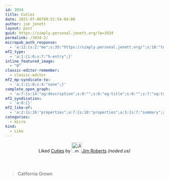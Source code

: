 ```yaml
---
id: 3934
title: Cuties
date: 2021-07-06T09:51:54-04:00
author: joe jenett
layout: post
guid: https://simply.personal.jenett.org/?p=3934
permalink: /3934-2/
micropub_auth_response:
  - 'a:12:{s:2:"me";s:35:"https://simply.personal.jenett.org/";s:10:"token_type";s:6:"Bearer";s:4:"uuid";s:36:"1616ae3d-7caf-4764-a335-f6ff25801d22";s:5:"scope";s:20:"create delete update";s:9:"issued_by";s:62:"https://simply.personal.jenett.org/wp-json/indieauth/1.0/token";s:9:"client_id";s:20:"https://omnibear.com";s:11:"client_name";s:8:"Omnibear";s:11:"client_icon";s:29:"https://omnibear.com/logo.svg";s:9:"issued_at";i:1619428303;s:4:"user";s:1:"1";s:13:"last_accessed";i:1625579195;s:7:"last_ip";s:14:"76.112.130.179";}'
mf2_type:
  - 'a:1:{i:0;s:7:"h-entry";}'
inline_featured_image:
  - "0"
classic-editor-remember:
  - classic-editor
mf2_mp-syndicate-to:
  - 'a:1:{i:0;s:4:"none";}'
complete_open_graph:
  - 'a:7:{s:14:"og:description";s:0:"";s:8:"og:title";s:0:"";s:7:"og:type";s:0:"";s:12:"twitter:card";s:7:"summary";s:15:"twitter:creator";s:0:"";s:19:"twitter:description";s:0:"";s:8:"og:image";s:0:"";}'
mf2_syndication:
  - 'a:0:{}'
mf2_like-of:
  - 'a:2:{s:10:"properties";a:7:{s:10:"properties";a:5:{s:7:"summary";a:1:{i:0;s:16:"California Grown";}s:4:"name";a:1:{i:0;s:6:"Cuties";}s:3:"url";a:1:{i:0;s:30:"https://noded.us/noded/?p=1460";}s:11:"publication";a:1:{i:0;s:8:"noded.us";}s:6:"author";a:2:{s:4:"type";a:1:{i:0;s:6:"h-card";}s:10:"properties";a:3:{s:4:"name";a:1:{i:0;s:11:"Jim Roberts";}s:3:"url";a:1:{i:0;s:32:"https://noded.us/noded/?author=2";}s:5:"photo";a:1:{i:0;s:107:"https://i2.wp.com/noded.us/noded/wp-content/uploads/2020/05/selfportrait20170723.jpg?resize=768%2C994&ssl=1";}}}}s:4:"type";a:1:{i:0;s:4:"cite";}s:7:"summary";a:1:{i:0;s:16:"California Grown";}s:4:"name";a:1:{i:0;s:6:"Cuties";}s:3:"url";a:1:{i:0;s:30:"https://noded.us/noded/?p=1460";}s:11:"publication";a:1:{i:0;s:8:"noded.us";}s:6:"author";a:2:{s:4:"type";a:1:{i:0;s:6:"h-card";}s:10:"properties";a:3:{s:4:"name";a:1:{i:0;s:11:"Jim Roberts";}s:3:"url";a:1:{i:0;s:32:"https://noded.us/noded/?author=2";}s:5:"photo";a:1:{i:0;s:107:"https://i2.wp.com/noded.us/noded/wp-content/uploads/2020/05/selfportrait20170723.jpg?resize=768%2C994&ssl=1";}}}}s:4:"type";s:4:"cite";}'
categories:
  - micro
kind:
  - Like
---
```

<div class="entry-reaction"><section class="response u-like-of h-cite"><header><span class="kind-display-text">Liked</span> <a href="https://noded.us/noded/?p=1460" class="p-name u-url">Cuties</a> by <a href="https://noded.us/noded/?author=2" class="h-card p-author"><img class="u-photo" src="https://i2.wp.com/noded.us/noded/wp-content/uploads/2020/05/selfportrait20170723.jpg?resize=768%2C994&amp;ssl=1" alt="Jim Roberts" width="32" height="32">Jim Roberts</a> <em>(<span class="p-publication">noded.us</span>)</em></header></section></div><blockquote class="e-summary"><p>California Grown</p></blockquote>